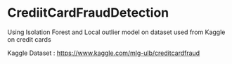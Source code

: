 # CrediitCardFraudDetection
Using Isolation Forest and Local outlier model on dataset used from Kaggle on credit cards

Kaggle Dataset :
https://www.kaggle.com/mlg-ulb/creditcardfraud
